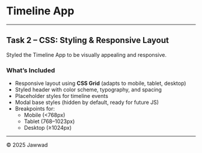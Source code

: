 # Timeline App

---

## Task 2 – CSS: Styling & Responsive Layout

Styled the Timeline App to be visually appealing and responsive.

### What’s Included

- Responsive layout using **CSS Grid** (adapts to mobile, tablet, desktop)
- Styled header with color scheme, typography, and spacing
- Placeholder styles for timeline events
- Modal base styles (hidden by default, ready for future JS)
- Breakpoints for:
  - Mobile (<768px)
  - Tablet (768–1023px)
  - Desktop (≥1024px)

---

© 2025 Jawwad
